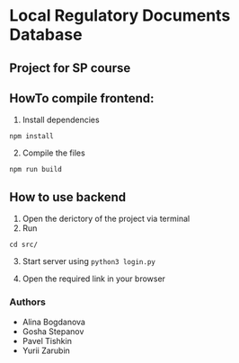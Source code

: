# Local Regulatory Documents Database

## Project for SP course

## HowTo compile frontend:

1. Install dependencies
```
npm install
```
2. Compile the files

```
npm run build
```

## How to use backend

1. Open the derictory of the project via terminal
2. Run

```cd src/```

3. Start server using
```python3 login.py```

4. Open the required link in your browser

### Authors

- Alina Bogdanova
- Gosha Stepanov
- Pavel Tishkin
- Yurii Zarubin